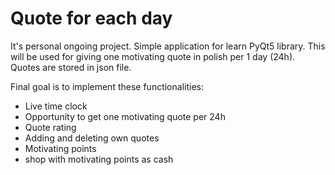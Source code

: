# Quote for each day

It's personal ongoing project. Simple application for learn PyQt5 library. This will be used for giving one motivating quote in polish per 1 day (24h).
Quotes are stored in json file. 

Final goal is to implement these functionalities:
- Live time clock 
- Opportunity to get one motivating quote per 24h
- Quote rating 
- Adding and deleting own quotes 
- Motivating points
- shop with motivating points as cash
